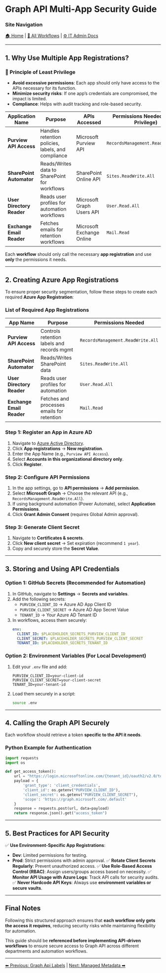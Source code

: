 <!-- description: Documentation about Graph API Multi-App Security Guide for Your Organization. -->

# Graph API Multi-App Security Guide

### Site Navigation
[🏠 Home](../../README.md) | [📂 All Workflows](../../users/users.md) | [⚙ IT Admin Docs](../../it-admins/README.md)

---

## **1. Why Use Multiple App Registrations?**

### 🔹 Principle of Least Privilege

- **Avoid excessive permissions**: Each app should only have access to the APIs necessary for its function.
- **Minimize security risks**: If one app’s credentials are compromised, the impact is limited.
- **Compliance**: Helps with audit tracking and role-based security.

| **Application Name**      | **Purpose**                                        | **APIs Accessed**         | **Permissions Needed** (Least Privilege) |
| ------------------------- | -------------------------------------------------- | ------------------------- | ---------------------------------------- |
| **Purview API Access**    | Handles retention policies, labels, and compliance | Microsoft Purview API     | `RecordsManagement.ReadWrite.All`        |
| **SharePoint Automator**  | Reads/Writes data to SharePoint for workflows      | SharePoint Online API     | `Sites.ReadWrite.All`                    |
| **User Directory Reader** | Reads user profiles for automation workflows       | Microsoft Graph Users API | `User.Read.All`                          |
| **Exchange Email Reader** | Fetches emails for retention workflows             | Microsoft Exchange Online | `Mail.Read`                              |

Each **workflow** should only call the necessary **app registration** and use **only** the permissions it needs.

---

## **2. Creating Azure App Registrations**

To ensure proper security segmentation, follow these steps to create each required **Azure App Registration**:

### **List of Required App Registrations**

| **App Name**              | **Purpose**                                | **Permissions Needed**            |
| ------------------------- | ------------------------------------------ | --------------------------------- |
| **Purview API Access**    | Controls retention labels and records mgmt | `RecordsManagement.ReadWrite.All` |
| **SharePoint Automator**  | Reads/Writes SharePoint data               | `Sites.ReadWrite.All`             |
| **User Directory Reader** | Reads user profiles for automation         | `User.Read.All`                   |
| **Exchange Email Reader** | Fetches and processes emails for retention | `Mail.Read`                       |

### **Step 1: Register an App in Azure AD**

1. Navigate to [Azure Active Directory](https://portal.azure.com/#blade/Microsoft_AAD_IAM/ActiveDirectoryMenuBlade/Overview).
2. Click **App registrations** → **New registration**.
3. Enter the App Name (e.g., `Purview API Access`).
4. Select **Accounts in this organizational directory only**.
5. Click **Register**.

### **Step 2: Configure API Permissions**

1. In the app settings, go to **API permissions** → **Add permission**.
2. Select **Microsoft Graph** → Choose the relevant API (e.g., `RecordsManagement.ReadWrite.All`).
3. If using background automation (Power Automate), select **Application Permissions**.
4. Click **Grant Admin Consent** (requires Global Admin approval).

### **Step 3: Generate Client Secret**

1. Navigate to **Certificates & secrets**.
2. Click **New client secret** → Set expiration (recommend `1 year`).
3. Copy and securely store the **Secret Value**.

---

## **3. Storing and Using API Credentials**

### **Option 1: GitHub Secrets (Recommended for Automation)**

1. In GitHub, navigate to **Settings** → **Secrets and variables**.
2. Add the following secrets:
   - `PURVIEW_CLIENT_ID` → Azure AD App Client ID
   - `PURVIEW_CLIENT_SECRET` → Azure AD App Secret Value
   - `TENANT_ID` → Your Azure AD Tenant ID
3. In workflows, access them securely:
   ```yaml
   env:
     CLIENT_ID: $PLACEHOLDER_SECRETS_PURVIEW_CLIENT_ID
     CLIENT_SECRET: $PLACEHOLDER_SECRETS_PURVIEW_CLIENT_SECRET
     TENANT_ID: $PLACEHOLDER_SECRETS_TENANT_ID
   ```

### **Option 2: Environment Variables (For Local Development)**

1. Edit your `.env` file and add:
   ```env
   PURVIEW_CLIENT_ID=your-client-id
   PURVIEW_CLIENT_SECRET=your-client-secret
   TENANT_ID=your-tenant-id
   ```
2. Load them securely in a script:
   ```bash
   source .env
   ```

---

## **4. Calling the Graph API Securely**

Each workflow should retrieve a token **specific to the API it needs**.

### **Python Example for Authentication**

```python
import requests
import os

def get_access_token():
    url = "https://login.microsoftonline.com/{tenant_id}/oauth2/v2.0/token".format(tenant_id=os.getenv("TENANT_ID"))
    payload = {
        'grant_type': 'client_credentials',
        'client_id': os.getenv("PURVIEW_CLIENT_ID"),
        'client_secret': os.getenv("PURVIEW_CLIENT_SECRET"),
        'scope': 'https://graph.microsoft.com/.default'
    }
    response = requests.post(url, data=payload)
    return response.json().get("access_token")
```

---

## **5. Best Practices for API Security**

✅ **Use Environment-Specific App Registrations**:

- **Dev**: Limited permissions for testing.
- **Prod**: Strict permissions with admin approval.
  ✅ **Rotate Client Secrets Regularly**: Prevent unauthorized access.
  ✅ **Use Role-Based Access Control (RBAC)**: Assign users/groups access based on necessity.
  ✅ **Monitor API Usage with Azure Logs**: Track API calls for security audits.
  ✅ **Never Hardcode API Keys**: Always use **environment variables or secure vaults**.

---

## **Final Notes**

Following this structured approach ensures that **each workflow only gets the access it requires**, reducing security risks while maintaining flexibility for automation.

This guide should be **referenced before implementing API-driven workflows** to ensure secure access to Graph API across different departments and automation workflows.

---

[⬅ Previous: Graph Api Labels](graph-api-labels.md) | [Next: Managed Metadata ➡](managed-metadata.md)